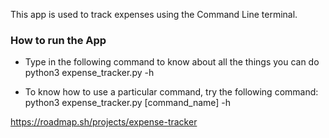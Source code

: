 This app is used to track expenses using the Command Line terminal.

### How to run the App
- Type in the following command to know about all the things you can do
python3 expense_tracker.py -h

- To know how to use a particular command, try the following command:
python3 expense_tracker.py [command_name] -h

https://roadmap.sh/projects/expense-tracker

